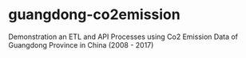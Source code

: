 # guangdong-co2emission
Demonstration an ETL and API Processes using Co2 Emission Data of Guangdong Province in China (2008 - 2017)

